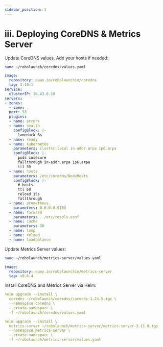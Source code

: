 ```yaml
---
sidebar_position: 3
---
```


# iii. Deploying CoreDNS & Metrics Server

Update CoreDNS values. Add your hosts if needed:

```bash
nano ~/robolaunch/coredns/values.yaml
```

```yaml
image:
  repository: quay.io/robolaunchio/coredns
  tag: 1.10.1
service:
  clusterIP: 10.43.0.10
servers:
- zones:
  - zone: .
  port: 53
  plugins:
  - name: errors
  - name: health
    configBlock: |-
      lameduck 5s
  - name: ready
  - name: kubernetes
    parameters: cluster.local in-addr.arpa ip6.arpa
    configBlock: |-
      pods insecure
      fallthrough in-addr.arpa ip6.arpa
      ttl 30
  - name: hosts
    parameters: /etc/coredns/NodeHosts
    configBlock: |-
      # hosts
      ttl 60
      reload 15s
      fallthrough
  - name: prometheus
    parameters: 0.0.0.0:9153
  - name: forward
    parameters: . /etc/resolv.conf
  - name: cache
    parameters: 30
  - name: loop
  - name: reload
  - name: loadbalance
```

Update Metrics Server values:

```bash
nano ~/robolaunch/metrics-server/values.yaml
```

```yaml
image:
  repository: quay.io/robolaunchio/metrics-server
  tag: v0.6.4
```

Install CoreDNS and Metrics Server via Helm:

```yaml
helm upgrade --install \
  coredns ~/robolaunch/coredns/coredns-1.24.5.tgz \
  --namespace coredns \
  --create-namespace \
  -f ~/robolaunch/coredns/values.yaml

helm upgrade --install \
  metrics-server ~/robolaunch/metrics-server/metrics-server-3.11.0.tgz \
  --namespace metrics-server \
  --create-namespace \
  -f ~/robolaunch/metrics-server/values.yaml
```